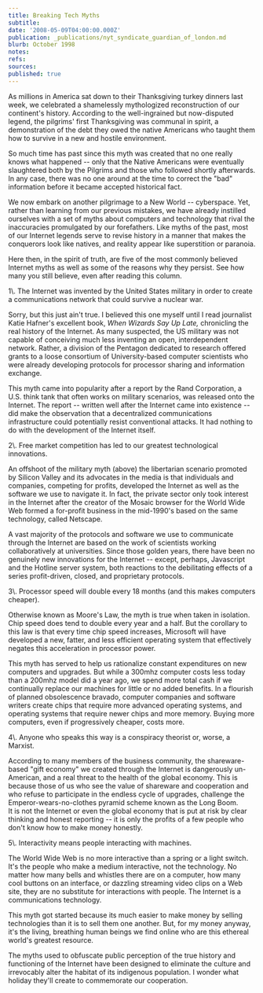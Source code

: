 ```yaml
---
title: Breaking Tech Myths
subtitle: 
date: '2008-05-09T04:00:00.000Z'
publication: _publications/nyt_syndicate_guardian_of_london.md
blurb: October 1998
notes: 
refs: 
sources: 
published: true
---
```

As millions in America sat down to their Thanksgiving turkey dinners last week, we celebrated a shamelessly mythologized reconstruction of our continent's history. According to the well-ingrained but now-disputed legend, the pilgrims' first Thanksgiving was communal in spirit, a demonstration of the debt they owed the native Americans who taught them how to survive in a new and hostile environment.

So much time has past since this myth was created that no one really knows what happened -- only that the Native Americans were eventually slaughtered both by the Pilgrims and those who followed shortly afterwards. In any case, there was no one around at the time to correct the "bad" information before it became accepted historical fact.

We now embark on another pilgrimage to a New World -- cyberspace. Yet, rather than learning from our previous mistakes, we have already instilled ourselves with a set of myths about computers and technology that rival the inaccuracies promulgated by our forefathers. Like myths of the past, most of our Internet legends serve to revise history in a manner that makes the conquerors look like natives, and reality appear like superstition or paranoia.

Here then, in the spirit of truth, are five of the most commonly believed Internet myths as well as some of the reasons why they persist. See how many you still believe, even after reading this column.

1\\. The Internet was invented by the United States military in order to create a communications network that could survive a nuclear war.

Sorry, but this just ain't true. I believed this one myself until I read journalist Katie Hafner's excellent book, *When Wizards Say Up Late,* chronicling the real history of the Internet. As many suspected, the US military was not capable of conceiving much less inventing an open, interdependent network. Rather, a division of the Pentagon dedicated to research offered grants to a loose consortium of University-based computer scientists who were already developing protocols for processor sharing and information exchange.

This myth came into popularity after a report by the Rand Corporation, a U.S. think tank that often works on military scenarios, was released onto the Internet. The report -- written well after the Internet came into existence -- did make the observation that a decentralized communications infrastructure could potentially resist conventional attacks. It had nothing to do with the development of the Internet itself.

2\\. Free market competition has led to our greatest technological innovations.

An offshoot of the military myth (above) the libertarian scenario promoted by Silicon Valley and its advocates in the media is that individuals and companies, competing for profits, developed the Internet as well as the software we use to navigate it. In fact, the private sector only took interest in the Internet after the creator of the Mosaic browser for the World Wide Web formed a for-profit business in the mid-1990's based on the same technology, called Netscape.

A vast majority of the protocols and software we use to communicate through the Internet are based on the work of scientists working collaboratively at universities. Since those golden years, there have been no genuinely new innovations for the Internet -- except, perhaps, Javascript and the Hotline server system, both reactions to the debilitating effects of a series profit-driven, closed, and proprietary protocols.

3\\. Processor speed will double every 18 months (and this makes computers cheaper).

Otherwise known as Moore's Law, the myth is true when taken in isolation. Chip speed does tend to double every year and a half. But the corollary to this law is that every time chip speed increases, Microsoft will have developed a new, fatter, and less efficient operating system that effectively negates this acceleration in processor power.

This myth has served to help us rationalize constant expenditures on new computers and upgrades. But while a 300mhz computer costs less today than a 200mhz model did a year ago, we spend more total cash if we continually replace our machines for little or no added benefits. In a flourish of planned obsolescence bravado, computer companies and software writers create chips that require more advanced operating systems, and operating systems that require newer chips and more memory. Buying more computers, even if progressively cheaper, costs more.

4\\. Anyone who speaks this way is a conspiracy theorist or, worse, a Marxist.

According to many members of the business community, the shareware-based "gift economy" we created through the Internet is dangerously un-American, and a real threat to the health of the global economy. This is because those of us who see the value of shareware and cooperation and who refuse to participate in the endless cycle of upgrades, challenge the Emperor-wears-no-clothes pyramid scheme known as the Long Boom.  
It is not the Internet or even the global economy that is put at risk by clear thinking and honest reporting -- it is only the profits of a few people who don't know how to make money honestly.

5\\. Interactivity means people interacting with machines.

The World Wide Web is no more interactive than a spring or a light switch. It's the people who make a medium interactive, not the technology. No matter how many bells and whistles there are on a computer, how many cool buttons on an interface, or dazzling streaming video clips on a Web site, they are no substitute for interactions with people. The Internet is a communications technology.

This myth got started because its much easier to make money by selling technologies than it is to sell them one another. But, for my money anyway, it's the living, breathing human beings we find online who are this ethereal world's greatest resource.

The myths used to obfuscate public perception of the true history and functioning of the Internet have been designed to eliminate the culture and irrevocably alter the habitat of its indigenous population. I wonder what holiday they'll create to commemorate our cooperation.
